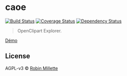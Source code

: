 # caoe

[![Build Status](https://travis-ci.org/millette/caoe.svg?branch=master)](https://travis-ci.org/millette/caoe)
[![Coverage Status](https://coveralls.io/repos/github/millette/caoe/badge.svg?branch=master)](https://coveralls.io/github/millette/caoe?branch=master)
[![Dependency Status](https://gemnasium.com/badges/github.com/millette/caoe.svg)](https://gemnasium.com/github.com/millette/caoe)
> OpenClipart Explorer.

[Démo][]

## License
AGPL-v3 © [Robin Millette](http://robin.millette.info)

[Démo]: <https://caoe-svulxvhjks.now.sh/>
